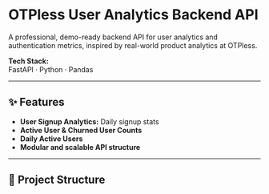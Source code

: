 # OTPless User Analytics Backend API

A professional, demo-ready backend API for user analytics and authentication metrics, inspired by real-world product analytics at OTPless.

**Tech Stack:**  
FastAPI · Python · Pandas

---

## ✨ Features

- **User Signup Analytics:** Daily signup stats
- **Active User & Churned User Counts**
- **Daily Active Users**
- **Modular and scalable API structure**

---

## 📁 Project Structure

